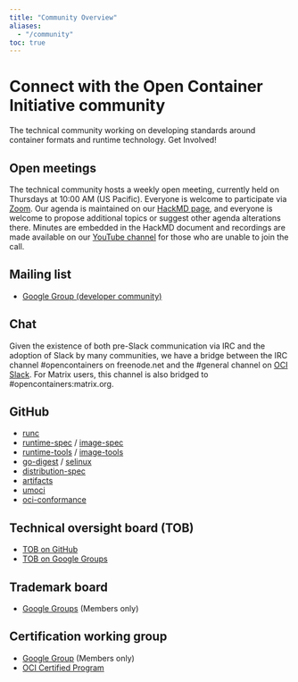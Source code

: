```yaml
---
title: "Community Overview"
aliases: 
  - "/community"
toc: true
---
```


# Connect with the Open Container Initiative community

The technical community working on developing standards around container formats and runtime technology.  Get Involved!

## Open meetings

The technical community hosts a weekly open meeting, currently held on Thursdays at 10:00 AM (US Pacific). Everyone is welcome to participate via [Zoom](https://zoom.my.us/opencontainers).  Our agenda is maintained on our [HackMD page](https://hackmd.io/El8Dd2xrTlCaCG59ns5cwg), and everyone is welcome to propose additional topics or suggest other agenda alterations there. Minutes are embedded in the HackMD document and recordings are made available on our [YouTube channel](https://www.youtube.com/channel/UCpGceic1q4-3Tai0kgeBcwg) for those who are unable to join the call.

## Mailing list 

- [Google Group (developer community)](https://groups.google.com/a/opencontainers.org/forum/#!forum/dev)

## Chat 

Given the existence of both pre-Slack communication via IRC and the adoption of Slack by many communities, we have a bridge between the
IRC channel #opencontainers on freenode.net and the #general channel on [OCI Slack]([https://chat.opencontainers.org](https://communityinviter.com/apps/opencontainers/join-the-oci-community)). For Matrix users, this channel
is also bridged to #opencontainers:matrix.org.


<div id="CommunityInviter"></div>
<script>
  window.CommunityInviterAsyncInit = function () {
    CommunityInviter.init({
      app_url:'join-the-oci-community',
      team_id:'opencontainers'
   })
  };

  (function(d, s, id){
    var js, fjs = d.getElementsByTagName(s)[0];
    if (d.getElementById(id)) {return;}
    js = d.createElement(s); js.id = id;
    js.src = "https://communityinviter.com/js/communityinviter.js";
    fjs.parentNode.insertBefore(js, fjs);
  }(document, 'script', 'Community_Inviter'));
</script>

## GitHub 

- [runc](https://github.com/opencontainers/runc)
- [runtime-spec](https://github.com/opencontainers/runtime-spec) / [image-spec](https://github.com/opencontainers/image-spec)
- [runtime-tools](https://github.com/opencontainers/runtime-tools) / [image-tools](https://github.com/opencontainers/image-tools)
- [go-digest](https://github.com/opencontainers/go-digest) / [selinux](https://github.com/opencontainers/selinux)
- [distribution-spec](https://github.com/opencontainers/distribution-spec)
- [artifacts](https://github.com/opencontainers/artifacts)
- [umoci](https://github.com/opencontainers/umoci)
- [oci-conformance](https://github.com/opencontainers/oci-conformance)

## Technical oversight board (TOB) 

- [TOB on GitHub](https://github.com/opencontainers/tob)
- [TOB on Google Groups](https://groups.google.com/a/opencontainers.org/forum/#!forum/tob)

## Trademark board 

- [Google Groups](https://groups.google.com/a/opencontainers.org/forum/#!forum/trademark-board) (Members only)

## Certification working group 

- [Google Group](https://groups.google.com/a/opencontainers.org/forum/#!forum/cert-wg) (Members only)
- [OCI Certified Program](/community/certified)
